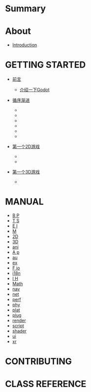 # Summary

# About
- [Introduction](./about/Introduction.md)


# GETTING STARTED
- [前言](./getting_started/introduction.md)
    - [介绍一下Godot](./getting_started/introduction/intro2godot.md)
- [循序渐进](./getting_started/step_by_step.md)
    - [](./getting_started/step_by_step/nodes_and_scenes.md)
    - [](./getting_started/step_by_step/creating_instances.md)
    - [](./getting_started/step_by_step/scripting_languages.md)
    - [](./getting_started/step_by_step/creating_your_first_script.md)
    - [](./getting_started/step_by_step/listening2player_input.md)
    - [](./getting_started/step_by_step/using_signals.md)
- [第一个2D游戏](./getting_started/your_first_2d_game.md)
    - [](./getting_started/your_first_2d_game/prerequisites.md)
    - [](./getting_started/your_first_2d_game/contents.md)

- [第一个3D游戏](./getting_started/your_first_3d_game.md)
    - [](./getting_started/your_first_3d_game/contents.md)

# MANUAL
- [B P](./manual/best_practices.md)
- [T S](./manual/troubleshooting.md)
- [E I](./manual/editor_introduction.md)
- [M](./manual/migrating2new_version.md)
- [2D](./manual/2d.md)
- [3D](./manual/3d.md)
- [ani](./manual/animation.md)
- [A p](./manual/assets_pipeline.md)
- [au](./manual/audio.md)
- [ex](./manual/export.md)
- [F io](./manual/file_and_data_io.md)
- [i18n](./manual/i18n.md)
- [I H](./manual/input_handling.md)
- [Math](./manual/math.md)
- [nav](./manual/navigation.md)
- [net](./manual/networking.md)
- [perf](./manual/performance.md)
- [phy](./manual/physics.md)
- [plat](./manual/platform_specific.md)
- [plug](./manual/plugins.md)
- [render](./manual/rendering.md)
- [script](./manual/scripting.md)
- [shader](./manual/shaders.md)
- [ui](./manual/ui.md)
- [xr](./manual/xr.md)


# CONTRIBUTING

# CLASS REFERENCE
